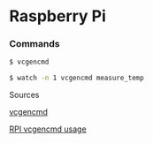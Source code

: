 # Raspberry Pi

### Commands
```bash
$ vcgencmd
```
```bash
$ watch -n 1 vcgencmd measure_temp
```
Sources

[vcgencmd](https://www.raspberrypi.org/documentation/raspbian/applications/vcgencmd.md)

[RPI vcgencmd usage](https://elinux.org/RPI_vcgencmd_usage)
